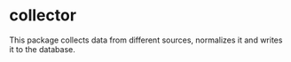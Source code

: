 # collector

This package collects data from different sources, normalizes it and writes it to the database.